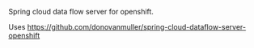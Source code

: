 Spring cloud data flow server for openshift.

Uses https://github.com/donovanmuller/spring-cloud-dataflow-server-openshift